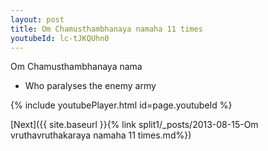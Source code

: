 ```yaml
---
layout: post
title: Om Chamusthambhanaya namaha 11 times
youtubeId: lc-tJKQUhn0
---
```

 
 
Om Chamusthambhanaya nama 
 
 -  Who paralyses the enemy army 
 
  
 
  
 
 
 
 
 
 


{% include youtubePlayer.html id=page.youtubeId %}
 
[Next]({{ site.baseurl }}{% link  split1/_posts/2013-08-15-Om vruthavruthakaraya namaha 11 times.md%})
 
